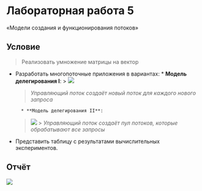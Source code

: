 # Лабораторная работа 5

«Модели создания и функционирования потоков»

## Условие

> Реализовать умножение матрицы на вектор

* Разработать многопоточные приложения в вариантах: \* **Модель делегирования
  I**: >
  ![](http://res.cloudinary.com/dzsjwgjii/image/upload/v1493855905/ps-5-1.png)

  > _Управляющий поток создаёт новый поток для каждого нового запроса_

      	* **Модель делегирования II**:

  > ![](http://res.cloudinary.com/dzsjwgjii/image/upload/v1493855905/ps-5-2.png) >
  > _Управляющий поток создаёт пул потоков, которые обрабатывают все запросы_

* Представить таблицу с результатами вычислительных экспериментов.

## Отчёт

![](http://res.cloudinary.com/dzsjwgjii/image/upload/v1493992391/ps-5-3.png)
